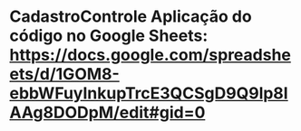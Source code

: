 # CadastroControle Aplicação do código no Google Sheets: https://docs.google.com/spreadsheets/d/1GOM8-ebbWFuyInkupTrcE3QCSgD9Q9lp8IAAg8DODpM/edit#gid=0
